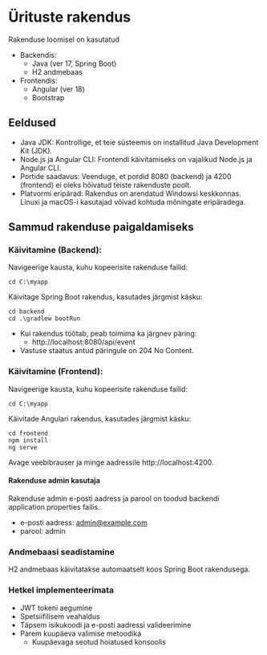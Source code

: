 # Ürituste rakendus

Rakenduse loomisel on kasutatud 
* Backendis:
    * Java (ver 17, Spring Boot)
    * H2 andmebaas
* Frontendis: 
    * Angular (ver 18)
    * Bootstrap

## Eeldused

* Java JDK: Kontrollige, et teie süsteemis on installitud Java Development Kit (JDK).
* Node.js ja Angular CLI: Frontendi käivitamiseks on vajalikud Node.js ja Angular CLI.
* Portide saadavus: Veenduge, et pordid 8080 (backend) ja 4200 (frontend) ei oleks hõivatud teiste rakenduste poolt.
* Platvormi eripärad: Rakendus on arendatud Windowsi keskkonnas. Linuxi ja macOS-i kasutajad võivad kohtuda mõningate eripäradega. 

## Sammud rakenduse paigaldamiseks

### Käivitamine (Backend):

Navigeerige kausta, kuhu kopeerisite rakenduse failid:
```
cd C:\myapp
```
Käivitage Spring Boot rakendus, kasutades järgmist käsku:
```
cd backend
cd .\gradlew bootRun
```

* Kui rakendus töötab, peab toimima ka järgnev päring:
    * http://localhost:8080/api/event
* Vastuse staatus antud päringule on 204 No Content.

### Käivitamine (Frontend):

Navigeerige kausta, kuhu kopeerisite rakenduse failid:
```
cd C:\myapp
```
Käivitade Angulari rakendus, kasutades järgmist käsku:
```
cd frontend
npm install
ng serve
```

Avage veebibrauser ja minge aadressile http://localhost:4200.

#### Rakenduse admin kasutaja

Rakenduse admin e-posti aadress ja parool on toodud backendi application.properties failis.
* e-posti aadress: admin@example.com
* parool: admin

### Andmebaasi seadistamine
H2 andmebaas käivitatakse automaatselt koos Spring Boot rakendusega.

### Hetkel implementeerimata

* JWT tokeni aegumine
* Spetsiifilisem veahaldus
* Täpsem isikukoodi ja e-posti aadressi valideerimine
* Parem kuupäeva valimise metoodika
    * Kuupäevaga seotud hoiatused konsoolis